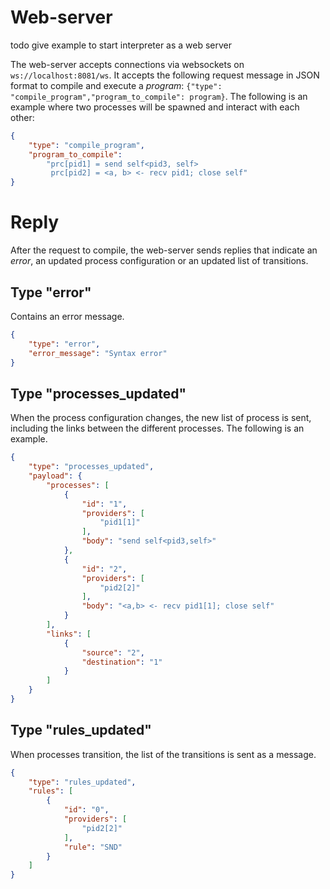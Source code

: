 # Web-server

todo give example to start interpreter as a web server

The web-server accepts connections via websockets on `ws://localhost:8081/ws`. It accepts the following request message in JSON format to compile and execute a *program*: `{"type": "compile_program","program_to_compile": program}`. The following is an example where two processes will be spawned and interact with each other:

```json
{
    "type": "compile_program",
    "program_to_compile": 
        "prc[pid1] = send self<pid3, self>
         prc[pid2] = <a, b> <- recv pid1; close self"
}
```

# Reply

After the request to compile, the web-server sends replies that indicate an *error*, an updated process configuration or an updated list of transitions.

## Type "error"

Contains an error message.

```json
{
    "type": "error",
    "error_message": "Syntax error"
}
```

## Type "processes_updated"

When the process configuration changes, the new list of process is sent, including the links between the different processes. The following is an example.

```json
{
    "type": "processes_updated",
    "payload": {
        "processes": [
            {
                "id": "1",
                "providers": [
                    "pid1[1]"
                ],
                "body": "send self<pid3,self>"
            },
            {
                "id": "2",
                "providers": [
                    "pid2[2]"
                ],
                "body": "<a,b> <- recv pid1[1]; close self"
            }
        ],
        "links": [
            {
                "source": "2",
                "destination": "1"
            }
        ]
    }
}
```

## Type "rules_updated"

When processes transition, the list of the transitions is sent as a message.

```json
{
    "type": "rules_updated",
    "rules": [
        {
            "id": "0",
            "providers": [
                "pid2[2]"
            ],
            "rule": "SND"
        }
    ]
}
```
